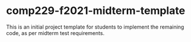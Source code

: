 # comp229-f2021-midterm-template
This is an initial project template for students to implement the remaining code, as per midterm test requirements.
